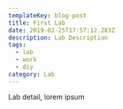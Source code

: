 ```yaml
---
templateKey: blog-post
title: First Lab
date: 2019-02-25T17:57:12.283Z
description: Lab Description
tags:
  - lab
  - work
  - diy
category: Lab
---
```

Lab detail, lorem ipsum
